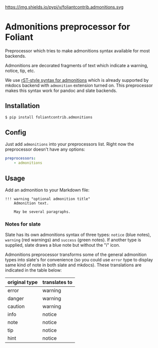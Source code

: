 https://img.shields.io/pypi/v/foliantcontrib.admonitions.svg

# Admonitions preprocessor for Foliant

Preprocessor which tries to make admonitions syntax available for most backends.

Admonitions are decorated fragments of text which indicate a warning, notice, tip, etc.

We use [rST-style syntax for admonitions](https://python-markdown.github.io/extensions/admonition/) which is already supported by mkdocs backend with `admonition` extension turned on. This preprocessor makes this syntax work for pandoc and slate backends.

## Installation

```bash
$ pip install foliantcontrib.admonitions
```

## Config

Just add `admonitions` into your preprocessors list. Right now the preprocessor doesn't have any options:

```yaml
preprocessors:
    - admonitions
```

## Usage

Add an admonition to your Markdown file:

```
!!! warning "optional admonition title"
    Admonition text.

    May be several paragraphs.
```

### Notes for slate

Slate has its own admonitions syntax of three types: `notice` (blue notes), `warning` (red warnings) and `success` (green notes). If another type is supplied, slate draws a blue note but without the "i" icon.

Admonitions preprocessor transforms some of the general admonition types into slate's for convenience (so you could use `error` type to display same kind of note in both slate and mkdocs). These translations are indicated in the table below:

original type | translates to
------------- | -------------
error         | warning
danger        | warning
caution       | warning
info          | notice
note          | notice
tip           | notice
hint          | notice

